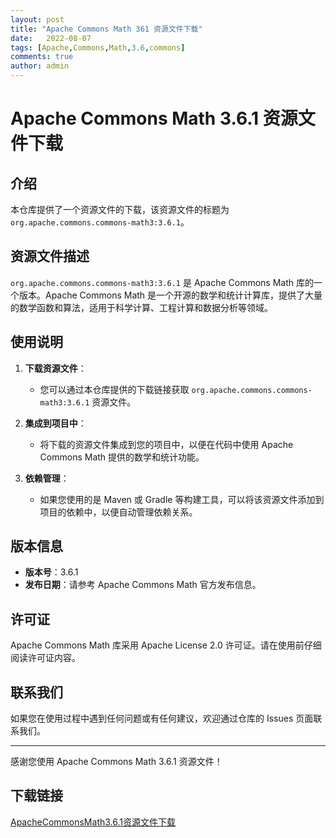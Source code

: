 ```yaml
---
layout: post
title: "Apache Commons Math 361 资源文件下载"
date:   2022-08-07
tags: [Apache,Commons,Math,3.6,commons]
comments: true
author: admin
---
```

# Apache Commons Math 3.6.1 资源文件下载

## 介绍

本仓库提供了一个资源文件的下载，该资源文件的标题为 `org.apache.commons.commons-math3:3.6.1`。

## 资源文件描述

`org.apache.commons.commons-math3:3.6.1` 是 Apache Commons Math 库的一个版本。Apache Commons Math 是一个开源的数学和统计计算库，提供了大量的数学函数和算法，适用于科学计算、工程计算和数据分析等领域。

## 使用说明

1. **下载资源文件**：
   - 您可以通过本仓库提供的下载链接获取 `org.apache.commons.commons-math3:3.6.1` 资源文件。

2. **集成到项目中**：
   - 将下载的资源文件集成到您的项目中，以便在代码中使用 Apache Commons Math 提供的数学和统计功能。

3. **依赖管理**：
   - 如果您使用的是 Maven 或 Gradle 等构建工具，可以将该资源文件添加到项目的依赖中，以便自动管理依赖关系。

## 版本信息

- **版本号**：3.6.1
- **发布日期**：请参考 Apache Commons Math 官方发布信息。

## 许可证

Apache Commons Math 库采用 Apache License 2.0 许可证。请在使用前仔细阅读许可证内容。

## 联系我们

如果您在使用过程中遇到任何问题或有任何建议，欢迎通过仓库的 Issues 页面联系我们。

---

感谢您使用 Apache Commons Math 3.6.1 资源文件！

## 下载链接

[ApacheCommonsMath3.6.1资源文件下载](https://pan.quark.cn/s/3a67ebe3877f)